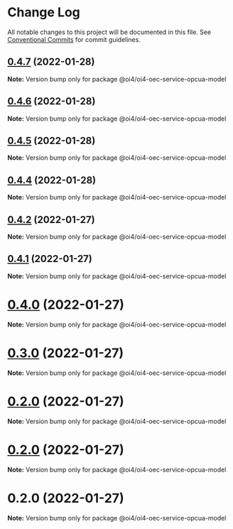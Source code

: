 # Change Log

All notable changes to this project will be documented in this file.
See [Conventional Commits](https://conventionalcommits.org) for commit guidelines.

## [0.4.7](https://github.com/OI4/oi4-service/compare/@oi4/oi4-oec-service-opcua-model@0.4.6...@oi4/oi4-oec-service-opcua-model@0.4.7) (2022-01-28)

**Note:** Version bump only for package @oi4/oi4-oec-service-opcua-model





## [0.4.6](https://github.com/OI4/oi4-service/compare/@oi4/oi4-oec-service-opcua-model@0.4.5...@oi4/oi4-oec-service-opcua-model@0.4.6) (2022-01-28)

**Note:** Version bump only for package @oi4/oi4-oec-service-opcua-model





## [0.4.5](https://github.com/OI4/oi4-service/compare/@oi4/oi4-oec-service-opcua-model@0.4.4...@oi4/oi4-oec-service-opcua-model@0.4.5) (2022-01-28)

**Note:** Version bump only for package @oi4/oi4-oec-service-opcua-model





## [0.4.4](https://github.com/OI4/oi4-service/compare/@oi4/oi4-oec-service-opcua-model@0.4.2...@oi4/oi4-oec-service-opcua-model@0.4.4) (2022-01-28)

**Note:** Version bump only for package @oi4/oi4-oec-service-opcua-model





## [0.4.2](https://github.com/OI4/oi4-service/compare/@oi4/oi4-oec-service-opcua-model@0.4.1...@oi4/oi4-oec-service-opcua-model@0.4.2) (2022-01-27)

**Note:** Version bump only for package @oi4/oi4-oec-service-opcua-model





## [0.4.1](https://github.com/OI4/oi4-service/compare/@oi4/oi4-oec-service-opcua-model@0.4.0...@oi4/oi4-oec-service-opcua-model@0.4.1) (2022-01-27)

**Note:** Version bump only for package @oi4/oi4-oec-service-opcua-model





# [0.4.0](https://github.com/OI4/oi4-service/compare/@oi4/oi4-oec-service-opcua-model@0.3.0...@oi4/oi4-oec-service-opcua-model@0.4.0) (2022-01-27)

**Note:** Version bump only for package @oi4/oi4-oec-service-opcua-model





# [0.3.0](https://github.com/OI4/oi4-service/compare/@oi4/oi4-oec-service-opcua-model@0.2.0...@oi4/oi4-oec-service-opcua-model@0.3.0) (2022-01-27)

**Note:** Version bump only for package @oi4/oi4-oec-service-opcua-model





# [0.2.0](https://github.com/OI4/oi4-service/compare/@oi4/oi4-oec-service-opcua-model@0.2.0...@oi4/oi4-oec-service-opcua-model@0.2.0) (2022-01-27)

**Note:** Version bump only for package @oi4/oi4-oec-service-opcua-model





# [0.2.0](https://github.com/OI4/oi4-service/compare/@oi4/oi4-oec-service-opcua-model@0.2.0...@oi4/oi4-oec-service-opcua-model@0.2.0) (2022-01-27)

**Note:** Version bump only for package @oi4/oi4-oec-service-opcua-model





# 0.2.0 (2022-01-27)

**Note:** Version bump only for package @oi4/oi4-oec-service-opcua-model

